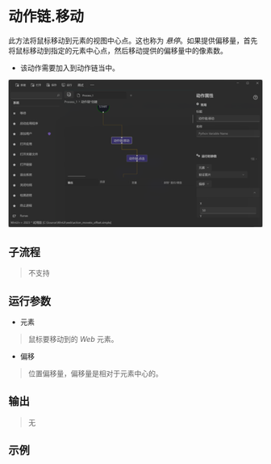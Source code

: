 # 动作链.移动 
此方法将鼠标移动到元素的视图中心点。这也称为 *悬停*。如果提供偏移量，首先将鼠标移动到指定的元素中心点，然后移动提供的偏移量中的像素数。

* 该动作需要加入到动作链当中。

![WebActionMoveTo](./images/26.png ':size=90%')

## 子流程
> 不支持


## 运行参数

* 元素
>   鼠标要移动到的 *Web* 元素。

* 偏移
> 位置偏移量，偏移量是相对于元素中心的。

## 输出

> 无   

## 示例